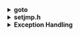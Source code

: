 <details>
  <summary><strong> goto </strong></summary>

Trong ngôn ngữ lập trình C, `goto` là một lệnh điều khiển luồng chương trình bằng cách nhảy trực tiếp tới một vị trí (label) đã định nghĩa trong cùng một hàm. Cú pháp cơ bản:

```c
goto label_name;
/* ... */
label_name:
    // đoạn mã thực thi khi nhảy tới đây
```
### Ưu điểm của goto

Không tốn tài nguyên của chương trình, làm code gọn hơn

Giảm độ sâu của lồng ghép, nếu dùng `goto`, vào nhiều chương trình cần lồng nhiều lớp `if`, `else`, `while` để có thể .

```c
#include <stdio.h>

int main()
{
   int i = 0;

   // Đặt nhãn
   start:
      if (i >= 5)
      {
         goto end;  // Chuyển control đến nhãn "end"
      }

      printf("%d ", i);
      i++;

      goto start;  // Chuyển control đến nhãn "start"

   // Nhãn "end"
   end:
      printf("\n");
   return 0;
}
```
Ở đoạn code trên, cho đến khi thỏa điều kiện i>=5 thì chương trình sẽ liên tục nhảy về label 'start'. Chỉ khi thỏa điều kiện thì chương trình mới nhảy quay label `start` về label `end` và kết thúc chương trình.

```c
0 1 2 3 4 
```
Ở một ví dụ khác với chương trình lồng nhiều lớp vòng lặp

```c
#include <stdio.h>
int i;
int j;

int main()
{
    while(1)
    {
        for( i = 0; i<5; i++)
        {
            for( j = 0; j<5; j++)
            {
                if(i==3 && j==3) goto exit;
            }
        }
    }

    exit:
        printf("Stop at i = %d and j = %d\n", i,j);

   return 0;
}
```
Ở chương trình trên mặc dù được lồng bởi hai vòng lặp `for` và một vòng lặp `while` ta có thể thoát khỏi cả ba vòng lặp một lúc mà không cần đợi cả ba vòng lặp chạy hết.

```
Stop at i = 3 and j = 3
```
### Nhược điểm của goto
`goto` chỉ có thể sử dụng trong cùng một hàm, một phạm vi với label

Khi chương trình nhảy lung tung giữa các vị trí, người đọc phải dò tìm nhãn (label) để hiểu dòng chảy, làm tăng thời gian đọc và hiểu mã
</details>
<details>
  <summary><strong> setjmp.h </strong></summary>
  
`setjmp.h` là một thư viện trong ngôn ngữ lập trình C, cung cấp hai hàm chính là `setjmp` và `longjmp`. `setjmp` và `longjmp` dùng để lưu và khôi phục trạng thái thực thi (program state), giúp chương trình "nhảy" về một điểm đã lưu trước đó. Đây là một cách xử lý nhảy xa (non-local jump), giống như goto, nhưng mạnh hơn vì nó nhảy giữa các hàm khác nhau.

`setjmp(jmp_buf env)`: Lưu trạng thái chương trình vào biến `env` để có thể quay lại bằng longjmp.
+ Trả về 0 khi được gọi lần đầu.
+ Trả về một giá trị khác 0 khi quay lại từ `longjmp`.

`longjmp(jmp_buf env, int value)`: Khôi phục trạng thái đã lưu, và làm cho `setjmp` trả về `value`.

```c
#include <stdio.h>
#include <setjmp.h>

jmp_buf buf;
```
Khai báo biến `buf` kiểu `jmp_buf` đây sẽ là biến dùng để lưu vị trí và trạng thái của chương trình. Biến này bắt buộc phải khai báo toàn cục do các hàm của setjmp.h có thể sài ở các hàm khác nhau

```c
#include <stdio.h>
#include <setjmp.h>

// Biến lưu trạng thái
jmp_buf buf;

// Biến ngoại lệ dùng cho setjmp
int exception = 0;

// Gọi func2 sẽ longjmp về  ban đầu và trả exception = 2
void func2()
{
    printf("This is function 2\n");
    longjmp(buf, 2);
}

// Gọi func3 sẽ longjmp về  ban đầu và trả exception = 3
void func3()
{
    printf("This is function 3\n");
    longjmp(buf, 3);
}

// Gọi func1 để xử lý các exception được trả về
void func1()
{
    exception = setjmp(buf);
    if (exception == 0)
    {
        printf("This is function 1\n");
        printf("exception = %d\n", exception);
        func2();
    }
    else if (exception == 2)
    {
        printf("exception = %d\n", exception);
        func3();
    }
    else if (exception == 3)    // Hàm cuối cùng được thực thi trước khi kết thúc chương trình
    {
        printf("exception = %d\n", exception);
    }
}

int main(int argc, char const *argv[])
{
    func1();
    return 0;
}
```
```
This is function 1
exception = 0
This is function 2
exception = 2
This is function 3
exception = 3
```
Chỉ với các hàm trong `setjmp.h` ta có thể nhảy liên tiếp 3 hàm khác nhau
</details>

<details>
  <summary><strong> Exception Handling </strong></summary>
Xử lý ngoại lệ (Exception Handling) là một cơ chế trong lập trình giúp phát hiện và xử lý các lỗi hoặc tình huống bất thường xảy ra trong quá trình thực thi chương trình, giúp chương trình hoạt động ổn định và không bị dừng đột ngột.

Ngoại lệ (Exception) là những lỗi hoặc sự kiện không mong muốn xảy ra trong quá trình thực thi chương trình, chẳng hạn như:
+ Chia một số cho 0 (division by zero).
+ Truy cập mảng ngoài phạm vi (out of bounds array access).
+ Truy xuất con trỏ null (null pointer dereference).
+ Lỗi khi mở hoặc đọc tập tin (file not found).
+ Lỗi cấp phát bộ nhớ (bad allocation).

Cơ chế xử lý ngoại lệ giúp chương trình phản ứng kịp thời với các lỗi mà không làm gián đoạn toàn bộ chương trình.

Hầu hết các ngôn ngữ lập trình hiện đại như C++, Java, Python, C# đều hỗ trợ xử lý ngoại lệ thông qua các từ khóa chính như:
+ try: Định nghĩa một khối lệnh có thể phát sinh lỗi.
+ catch: Xử lý ngoại lệ nếu có lỗi xảy ra.
+ throw: Ném ra một ngoại lệ khi xảy ra lỗi.

Cú pháp chung:

```c
try
{
    // Khối lệnh có thể phát sinh lỗi
}
catch (loại_ngoại_lệ_1)
{
    // Xử lý ngoại lệ loại 1
}
catch (loại_ngoại_lệ_2)
{
    // Xử lý ngoại lệ loại 2
}
catch (...)
{
    // Xử lý tất cả các ngoại lệ khác
}
```

Tuy nhiên trong C không có sẵn xử lý ngoại lệ, để có được hỗ trợ xử lý ngoại lệ ta có thể áp dụng `setjmp.h` với các câu lệnh `if`, `else`

Cú pháp khai báo đơn giản để mô phỏng các hàm TRY-CATCH-THROW trong C

```c
#define TRY if ((exception_code = setjmp(buf)) == 0)
#define CATCH(x) else if (exception_code == x)
#define THROW(x) longjmp(buf, x)
```

+ `TRY{]` sẽ được dùng để chứa các câu lệnh mà ta dự đoán có khả năng phát sinh lỗi, đây cũng là `macro` sẽ dùng để đặt điểm nhảy và dùng biến `exception_code` để đại diện cho mã các ngoại lệ dùng để phân biệt các lỗi
+  `CATCH{}` dùng để chứa các biện pháp sử lý ngoại lệ nhất định được quy định bằng mã ngoại lệ `exception_code`
+  `THROW{}` dùng để nhảy vị trí ở `TRY` được lưu ở biến `buf` và trả về mã ngoại lệ ứng với ngoại lệ đó

```c
#include <stdio.h>
#include <setjmp.h>

jmp_buf buf;

int exception_code;

typedef enum
{
    NO_ERROR,
    NO_EXIST,
    DIVIDE_BY_0
} ErrorCodes;  

#define TRY if ((exception_code = setjmp(buf)) == 0)
#define CATCH(x) else if (exception_code == x)
#define THROW(x) longjmp(buf, x)

//Hàm chia biến a và b
double divide(int a, int b)
{
    //Khối lệnh trả về ngoại lệ
    if (a == 0 && b == 0)
    {
        THROW(NO_EXIST);      //longjmp(buf, NO_EXIST), trả về exception_code = NO_EXIST
    }
    else if (b == 0)
    {
        THROW(DIVIDE_BY_0);  //longjmp(buf, DIVIDE_BY_0), trả về exception_code = DIVIDE_BY_0
    }

    return (double)a/b;
}

int main(int argc, char const *argv[])
{
    // Gán exception_code = 0
    exception_code = NO_ERROR;  

    // Khối lệnh kiểm tra ngoại lệ
    TRY                 //if ((exception_code = setjmp(buf)) == 0)
    {
        printf("Ket qua: %0.3f\n", divide(0,0));  //Gọi hàm divide() cũng là hàm có khả năng có lỗi
    }
    CATCH(NO_EXIST)      //else if (exception_code == NO_EXIST)
    {
        printf("ERROR! Không tồn tại\n");
    }
    CATCH(DIVIDE_BY_0)  //else if (exception_code == DIVIDE_BY_0)
    {
        printf("ERROR! Chia cho 0\n");
    }

    // thêm code ở đây
    printf("Hello world\n");
    return 0;
}
```
```
ERROR! Không tồn tại
Hello world
```
### Sự khác biệt giữa TRY - CATCH - THROW và ASSERT
Khi hàm `assert` tìm ra được lỗi, nó sẽ dừng hẳn toàn bộ chương trình kể cả các chương trình sau `assert` có lỗi hay không. Còn đối với xử lý ngoại lệ thì kể cả khi phát hiện ra lỗi vẫn sẽ tiếp tục thực thi các chương trình không liên quan tới lỗi. Như ở ví dụ trên vẫn in ra `Hello world` kể cả khi phát hiện ra lỗi.
</details>
